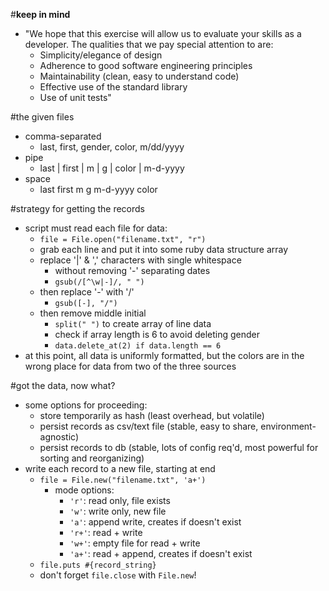 #**keep in mind**
* "We hope that this exercise will allow us to evaluate your skills as a developer. The qualities that we pay special attention to are:
    * Simplicity/elegance of design
    * Adherence to good software engineering principles
    * Maintainability (clean, easy to understand code)
    * Effective use of the standard library
    * Use of unit tests"

#the given files
* comma-separated
    * last, first, gender, color, m/dd/yyyy
* pipe
    * last | first | m | g | color | m-d-yyyy
* space
    * last first m g m-d-yyyy color

#strategy for getting the records
* script must read each file for data:
    * `file = File.open("filename.txt", "r")`
    * grab each line and put it into some ruby data structure array
    * replace '|' & ',' characters with single whitespace
        * without removing '-' separating dates
        * `gsub(/[^\w|-]/, " ")`
    * then replace '-' with '/'
        * `gsub([-], "/")`
    * then remove middle initial
        * `split(" ")` to create array of line data
        * check if array length is 6 to avoid deleting gender
        * `data.delete_at(2) if data.length == 6`
* at this point, all data is uniformly formatted, but the colors are in the wrong place for data from two of the three sources

#got the data, now what?
* some options for proceeding:
    * store temporarily as hash (least overhead, but volatile)
    * persist records as csv/text file (stable, easy to share, environment-agnostic)
    * persist records to db (stable, lots of config req'd, most powerful for sorting and reorganizing)
* write each record to a new file, starting at end
    * `file = File.new("filename.txt", 'a+')`
        * mode options:
            * `'r'`: read only, file exists
            * `'w'`: write only, new file
            * `'a'`: append write, creates if doesn't exist
            * `'r+'`: read + write
            * `'w+'`: empty file for read + write
            * `'a+'`: read + append, creates if doesn't exist
    * `file.puts #{record_string}`
    * don't forget `file.close` with `File.new`!

